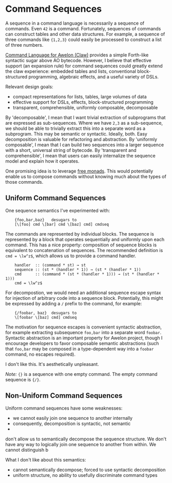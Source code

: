
# Command Sequences

A sequence in a command language is necessarily a sequence of commands. Even `42` is a command. Fortunately, sequences of commands can construct tables and other data structures. For example, a sequence of three commands like `{1,2,3}` could easily be processed to construct a list of three numbers. 

[Command Language for Awelon (Claw)](CommandLine.md) provides a simple Forth-like syntactic sugar above AO bytecode. However, I believe that effective support (an expansion rule) for command sequences could greatly extend the claw experience: embedded tables and lists, conventional block-structured programming, algebraic effects, and a useful variety of DSLs. 

Relevant design goals:

* compact representations for lists, tables, large volumes of data
* effective support for DSLs, effects, block-structured programming
* transparent, comprehensible, uniformly composable, decomposable

By 'decomposable', I mean that I want trivial extraction of subprograms that are expressed as sub-sequences. Where we have `2,3` as a sub-sequence, we should be able to trivially extract this into a separate word as a subprogram. This may be semantic or syntactic. Ideally, both. Easy decomposition is valuable for refactoring and abstraction. By 'uniformly composable', I mean that I can build two sequences into a larger sequence with a short, universal string of bytecode. By 'transparent and comprehensible', I mean that users can easily internalize the sequence model and explain how it operates.

One promising idea is to leverage [free monads](http://okmij.org/ftp/Computation/free-monad.html). This would potentially enable us to compose commands without knowing much about the types of those commands.

## Uniform Command Sequences

One sequence semantics I've experimented with:

        {foo,bar,baz}   desugars to
        [\[foo] cmd \[bar] cmd \[baz] cmd] cmdseq

The commands are represented by individual blocks. The sequence is represented by a block that operates sequentially and uniformly upon each command. This has a nice property: composition of sequence blocks is equivalent to concatenation of sequences. The recommended definition is `cmd = \lw^z$`, which allows us to provide a command handler.

        handler  :: (command * st) → st
        sequence :: (st * (handler * 1)) → (st * (handler * 1))
        cmd      :: (command * (st * (handler * 1))) → (st * (handler * 1)))
        cmd = \lw^z$

For decompostion, we would need an additional sequence escape syntax for injection of arbitrary code into a sequence block. Potentially, this might be expressed by adding a `/` prefix to the command, for example:

        {/foobar, baz}  desugars to
        \[foobar \[baz] cmd] cmdseq

The motivation for sequence escapes is convenient syntactic abstraction, for example extracting subsequence `foo,bar` into a separate word `foobar`. Syntactic abstraction is an important property for Awelon project, though I encourage developers to favor composable semantic abstractions (such that `foo,bar` may be composed in a type-dependent way into a `foobar` command, no escapes required).

I don't like this. It's aesthetically unpleasant.

*Note:* `{}` is a sequence with one empty command. The empty command sequence is `{/}`.

## Non-Uniform Command Sequences 

Uniform command sequences have some weaknesses:

* we cannot easily join one sequence to another internally
* consequently, decomposition is syntactic, not semantic
* 

don't allow us to semantically decompose the sequence structure. We don't have any way to logically join one sequence to another from within. We cannot distinguish b

What I don't like about this semantics: 

* cannot semantically decompose; forced to use syntactic decomposition
* uniform structure, no ability to usefully discriminate command types









